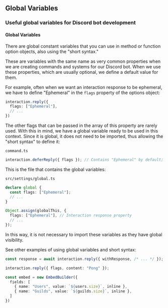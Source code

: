 ## Global Variables

### Useful global variables for Discord bot development

#### Global Variables
There are global constant variables that you can use in method or function option objects, also using the "short syntax."

These are variables with the same name as very common properties when we are creating commands and systems for our Discord bot. When we use these properties, which are usually optional, we define a default value for them.

For example, often when we want an interaction response to be ephemeral, we have to define "Ephemeral" in the `flags` property of the options object:

```typescript
interaction.reply({
  flags: ["Ephemeral"],
  // ...
})
```
The other flags that can be passed in the array of this property are rarely used. With this in mind, we have a global variable ready to be used in this context. Since it is global, it does not need to be imported, thus allowing the "short syntax" to define it:

`command.ts`
```typescript
interaction.deferReply({ flags }); // Contains "Ephemeral" by default;
```
This is the file that contains the global variables:

`src/settings/global.ts`
```typescript
declare global {
  const flags: ["Ephemeral"];
  // ...
}

Object.assign(globalThis, {
  flags: ["Ephemeral"], // Interaction response property
  // ...
});
```
In this way, it is not necessary to import these variables as they have global visibility.

See other examples of using global variables and short syntax:

```typescript
const response = await interaction.reply({ withResponse, /* ... */ });

interaction.reply({ flags, content: "Pong" });

const embed = new EmbedBuilder({
  fields: [
    { name: "Users", value: `${users.size}`, inline },
    { name: "Guilds", value: `${guilds.size}`, inline },
  ]
})
```


